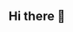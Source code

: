 ## Hi there 👋

<!--
**agca52/agca52** is a ✨ _special_ ✨ repository because its `README.md` (this file) appears on your GitHub profile.

Here are some ideas to get you started:

- 🔭 I’m Eagle_Freedom ...
- 🌱 I’m currently learning ...
- 👯 I’m looking to collaborate on ...
- 🤔 I’m about teamwork and projects   ...
- 💬 Ask me about ...
- 📫 How to reach me: ...
- 😄 Pronouns: ...
- ⚡ Fun fact: ...


#pragma version =0.2.0;
;; Wallet smart contract with plugins

(slice, int) dict_get?(cell dict, int key_len, slice index) asm(index dict key_len) "DICTGET" "NULLSWAPIFNOT";
(cell, int) dict_add_builder?(cell dict, int key_len, slice index, builder value) asm(value index dict key_len) "DICTADDB";
(cell, int) dict_delete?(cell dict, int key_len, slice index) asm(index dict key_len) "DICTDEL";

() recv_internal(int msg_value, cell in_msg_cell, slice in_msg) impure {
  var cs = in_msg_cell.begin_parse();
  var flags = cs~load_uint(4);  ;; int_msg_info$0 ihr_disabled:Bool bounce:Bool bounced:Bool
  if (flags & 1) {
    ;; ignore all bounced messages
    return ();
  }
  if (in_msg.slice_bits() < 32) {
    ;; ignore simple transfers
    return ();
  }
  int op = in_msg~load_uint(32);
  if (op != 0x706c7567) & (op != 0x64737472) { ;; "plug" & "dstr"
    ;; ignore all messages not related to plugins
    return ();
  }
  slice s_addr = cs~load_msg_addr();
  (int wc, int addr_hash) = parse_std_addr(s_addr);
  slice wc_n_address = begin_cell().store_int(wc, 8).store_uint(addr_hash, 256).end_cell().begin_parse();
  var ds = get_data().begin_parse().skip_bits(32 + 32 + 256);
  var plugins = ds~load_dict();
  var (_, success?) = plugins.dict_get?(8 + 256, wc_n_address);
  if ~(success?) {
    ;; it may be a transfer
    return ();
  }
  int query_id = in_msg~load_uint(64);
  var msg = begin_cell();
  if (op == 0x706c7567) { ;; request funds

    (int r_toncoins, cell r_extra) = (in_msg~load_grams(), in_msg~load_dict());

    [int my_balance, _] = get_balance();
    throw_unless(80, my_balance - msg_value >= r_toncoins);

    msg = msg.store_uint(0x18, 6)
             .store_slice(s_addr)
             .store_grams(r_toncoins)
             .store_dict(r_extra)
             .store_uint(0, 4 + 4 + 64 + 32 + 1 + 1)
             .store_uint(0x706c7567 | 0x80000000, 32)
             .store_uint(query_id, 64);
    send_raw_message(msg.end_cell(), 64);

  }

  if (op == 0x64737472) { ;; remove plugin by its request

    plugins~dict_delete?(8 + 256, wc_n_address);
    var ds = get_data().begin_parse().first_bits(32 + 32 + 256);
    set_data(begin_cell().store_slice(ds).store_dict(plugins).end_cell());
    ;; return coins only if bounce expected
    if (flags & 2) {
      msg = msg.store_uint(0x18, 6)
               .store_slice(s_addr)
               .store_grams(0)   
               .store_uint(0, 1 + 4 + 4 + 64 + 32 + 1 + 1)


